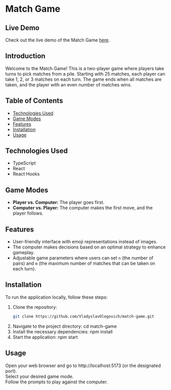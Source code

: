 # Match Game  
## Live Demo

Check out the live demo of the Match Game [here](https://match-game-seven.vercel.app/).

## Introduction

Welcome to the Match Game! This is a two-player game where players take turns to pick matches from a pile. Starting with 25 matches, each player can take 1, 2, or 3 matches on each turn. The game ends when all matches are taken, and the player with an even number of matches wins.

## Table of Contents

- [Technologies Used](#technologies-used)
- [Game Modes](#game-modes)
- [Features](#features)
- [Installation](#installation)
- [Usage](#usage)

## Technologies Used

- TypeScript
- React 
- React Hooks


## Game Modes

- **Player vs. Computer:** The player goes first.
- **Computer vs. Player:** The computer makes the first move, and the player follows.

## Features

- User-friendly interface with emoji representations instead of images.
- The computer makes decisions based on an optimal strategy to enhance gameplay.
- Adjustable game parameters where users can set `n` (the number of pairs) and `m` (the maximum number of matches that can be taken on each turn).

## Installation

To run the application locally, follow these steps:

1. Clone the repository:
   ```bash
   git clone https://github.com/VladyslavOlegovich/match-game.git
2. Navigate to the project directory:
   cd match-game
3. Install the necessary dependencies:
   npm install
4. Start the application:
   npm start

## Usage  

Open your web browser and go to http://localhost:5173 (or the designated port).  
Select your desired game mode.  
Follow the prompts to play against the computer.  

  
 
